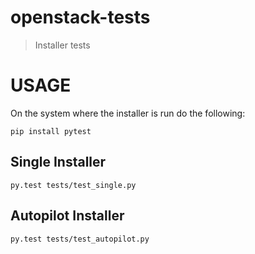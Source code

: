 # openstack-tests
> Installer tests

# USAGE

On the system where the installer is run do the following:

```
pip install pytest
```

## Single Installer

```
py.test tests/test_single.py
```

## Autopilot Installer

```
py.test tests/test_autopilot.py
```

